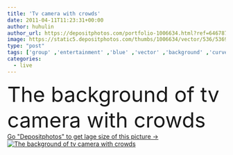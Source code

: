 ```yaml
---
title: 'Tv camera with crowds'
date: 2011-04-11T11:23:31+00:00
author: huhulin
author_url: https://depositphotos.com/portfolio-1006634.html?ref=64678756
image: https://static5.depositphotos.com/thumbs/1006634/vector/536/5369608/api_thumb_450.jpg?forcejpeg=true
type: "post"
tags: ['group' ,'entertainment' ,'blue' ,'vector' ,'background' ,'curve' ,'graphic' ,'foreground' ,'illustration' ,'high' ,'set' ,'event' ,'happy' ,'equipment' ,'shot' ,'celebrate' ,'party' ,'people' ,'outdoors' ,'air' ,'action' ,'black' ,'technology' ,'silhouette' ,'hands' ,'digital' ,'with' ,'visual' ,'arm' ,'body' ,'live' ,'record' ,'hanging' ,'camera' ,'lens' ,'concert' ,'ray' ,'outline' ,'crane' ,'jib' ,'media' ,'video' ,'crowd' ,'audience' ,'tv' ,'television' ,'broadcasting' ,'of' ,'telecast' ,'the' ]
categories: 
  - live
---
```

<div aling="center">
            <font size="60"> The background of tv camera with crowds</font>   
</div>
<div>
    <a href='https://depositphotos.com/5369608/stock-illustration-tv-camera-with-crowds.html?ref=64678756' target=_blank > Go "Depositphotos" to get lage size of this picture ->
        <img href='https://depositphotos.com/5369608/stock-illustration-tv-camera-with-crowds.html?ref=64678756' src='https://static5.depositphotos.com/1006634/536/v/950/depositphotos_5369608-stock-illustration-tv-camera-with-crowds.jpg?forcejpeg=true' alt='The background of tv camera with crowds' >
    </a>
</div>

